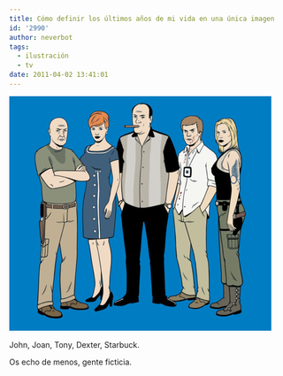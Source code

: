 ```yaml
---
title: Cómo definir los últimos años de mi vida en una única imagen
id: '2990'
author: neverbot
tags:
  - ilustración
  - tv
date: 2011-04-02 13:41:01
---
```


![tv.png](./como-definir-los-ultimos-anos-de-mi-vida-en-una-unica-imagen/tv.png)

John, Joan, Tony, Dexter, Starbuck.

Os echo de menos, gente ficticia.
